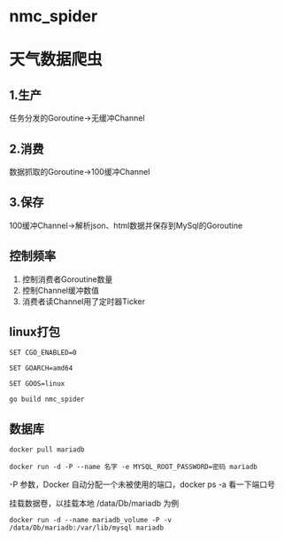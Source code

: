 # nmc_spider

# 天气数据爬虫

## 1.生产
任务分发的Goroutine->无缓冲Channel
## 2.消费
数据抓取的Goroutine->100缓冲Channel
## 3.保存
100缓冲Channel->解析json、html数据并保存到MySql的Goroutine



## 控制频率
1. 控制消费者Goroutine数量
2. 控制Channel缓冲数值
3. 消费者读Channel用了定时器Ticker

## linux打包
`SET CGO_ENABLED=0`

`SET GOARCH=amd64`

`SET GOOS=linux`

`go build nmc_spider`

## 数据库
`docker pull mariadb`

`docker run -d -P --name 名字 -e MYSQL_ROOT_PASSWORD=密码 mariadb`
   
-P 参数，Docker 自动分配一个未被使用的端口，docker ps -a 看一下端口号

挂载数据卷，以挂载本地 /data/Db/mariadb 为例

`docker run -d --name mariadb_volume -P -v /data/Db/mariadb:/var/lib/mysql mariadb`